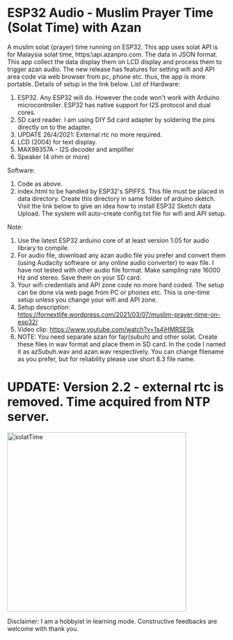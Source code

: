 # ESP32 Audio - Muslim Prayer Time (Solat Time) with Azan
A muslim solat (prayer) time running on ESP32. This app uses solat API is for Malaysia solat time, https:\\api.azanpro.com. The data in JSON format. This app collect the data display them on LCD display and process them to trigger azan audio.  The new release has features for setting wifi and API area code via web browser from pc, phone etc. thus, the app is more portable. Details of setup in the link below.
List of Hardware:
1. ESP32. Any ESP32 will do. However the code won't work with Arduino microcontroller. ESP32 has native support for I2S protocol and dual cores.
2. SD card reader. I am using DIY Sd card adapter by soldering the pins directly on to the adapter.
3. UPDATE 26/4/2021: External rtc no more required.
4. LCD (2004) for text display.
5. MAX98357A - I2S decoder and amplifier
6. Speaker (4 ohm or more)

Software:
1. Code as above.
2. index.html to be handled by ESP32's SPIFFS. This file must be placed in data directory. Create this directory in same folder of arduino sketch. Visit the link below to give an idea how to install ESP32 Sketch data Upload. The system will auto-create config.txt file for wifi and API setup.

Note: 
1. Use the latest ESP32 arduino core of at least version 1.05 for audio library to compile.
2. For audio file, download any azan audio file you prefer and convert them (using Audacity software or any online audio converter) to wav file. I have not tested
 with other audio file format. Make sampling rate 16000 Hz and stereo. Save them on your SD card.
3. Your wifi credentials and API zone code no more hard coded. The setup can be done via web page from PC or phones etc. This is one-time setup unless you change your wifi and API zone.
4. Setup description: https://fornextlife.wordpress.com/2021/03/07/muslim-prayer-time-on-esp32/
5. Video clip: https://www.youtube.com/watch?v=1s4jHMRSESk
6. NOTE: You need separate azan for fajr(subuh) and other solat. Create these files in wav format and place them in SD card. In the code I named it as azSubuh.wav and azan.wav respectively. You can change filename as you prefer, but for reliability please use short 8.3 file name.

# UPDATE: Version 2.2 - external rtc is removed. Time acquired from NTP server.
 
<img width="411" alt="solatTime" src="https://user-images.githubusercontent.com/78830805/107587834-7532cb00-6c3d-11eb-9ca3-d12b0ef0e7d6.png">
 
Disclaimer:
I am a hobbyist in learning mode. Constructive feedbacks are welcome with thank you.
